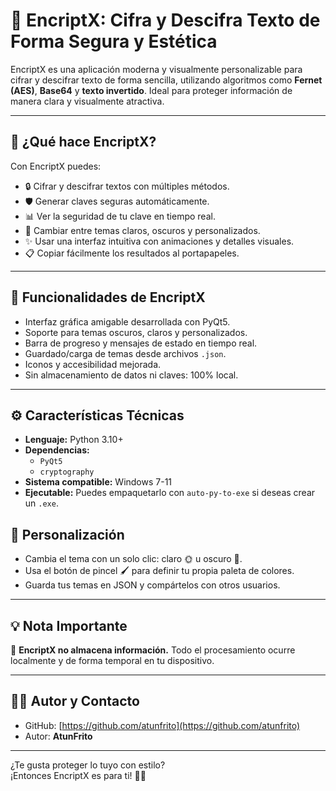# 🔐 EncriptX: Cifra y Descifra Texto de Forma Segura y Estética

EncriptX es una aplicación moderna y visualmente personalizable para cifrar y descifrar texto de forma sencilla, utilizando algoritmos como **Fernet (AES)**, **Base64** y **texto invertido**. Ideal para proteger información de manera clara y visualmente atractiva.

---

## 🚀 ¿Qué hace EncriptX?

Con EncriptX puedes:

- 🔒 Cifrar y descifrar textos con múltiples métodos.
- 🛡️ Generar claves seguras automáticamente.
- 📊 Ver la seguridad de tu clave en tiempo real.
- 🎨 Cambiar entre temas claros, oscuros y personalizados.
- ✨ Usar una interfaz intuitiva con animaciones y detalles visuales.
- 📋 Copiar fácilmente los resultados al portapapeles.

---

## 🔧 Funcionalidades de EncriptX

- Interfaz gráfica amigable desarrollada con PyQt5.
- Soporte para temas oscuros, claros y personalizados.
- Barra de progreso y mensajes de estado en tiempo real.
- Guardado/carga de temas desde archivos `.json`.
- Iconos y accesibilidad mejorada.
- Sin almacenamiento de datos ni claves: 100% local.

---

## ⚙️ Características Técnicas

- **Lenguaje:** Python 3.10+
- **Dependencias:**
  - `PyQt5`
  - `cryptography`
- **Sistema compatible:** Windows 7-11
- **Ejecutable:** Puedes empaquetarlo con `auto-py-to-exe` si deseas crear un `.exe`.

## 🎨 Personalización

- Cambia el tema con un solo clic: claro 🌞 u oscuro 🌙.
- Usa el botón de pincel 🖌️ para definir tu propia paleta de colores.
- Guarda tus temas en JSON y compártelos con otros usuarios.

---

## 💡 Nota Importante

🔐 **EncriptX no almacena información.** Todo el procesamiento ocurre localmente y de forma temporal en tu dispositivo.

---

## 🧑‍💻 Autor y Contacto

- GitHub: [https://github.com/atunfrito](https://github.com/atunfrito)
- Autor: **AtunFrito**

---

¿Te gusta proteger lo tuyo con estilo?  
¡Entonces EncriptX es para ti! 💼✨

